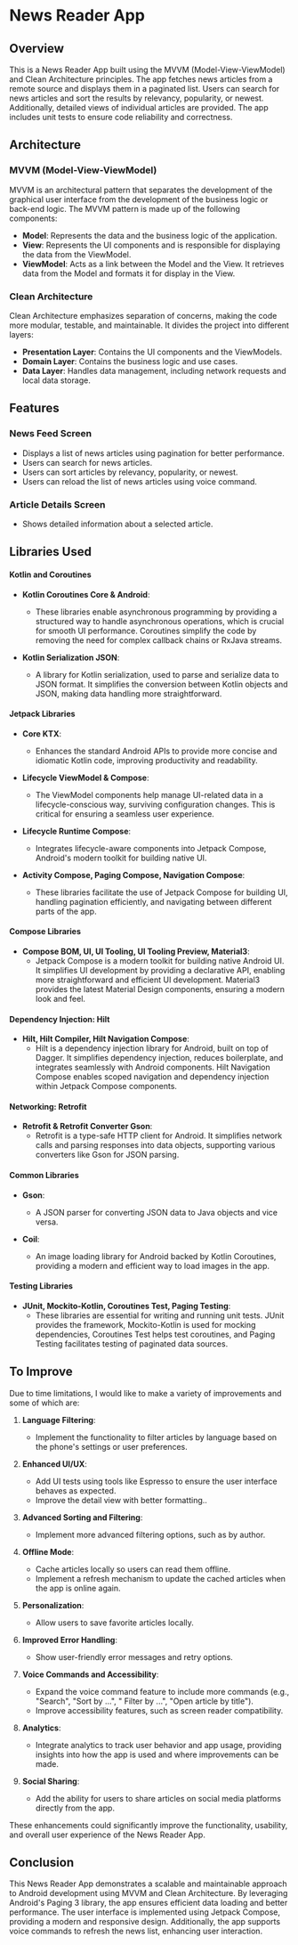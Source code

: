 # News Reader App

## Overview

This is a News Reader App built using the MVVM (Model-View-ViewModel) and Clean Architecture
principles. The app fetches news articles from a remote source and displays them in a paginated
list. Users can search for news articles and sort the results by relevancy, popularity, or newest.
Additionally, detailed views of individual articles are provided. The app includes unit tests to
ensure code reliability and correctness.

## Architecture

### MVVM (Model-View-ViewModel)

MVVM is an architectural pattern that separates the development of the graphical user interface from
the development of the business logic or back-end logic. The MVVM pattern is made up of the
following components:

- **Model**: Represents the data and the business logic of the application.
- **View**: Represents the UI components and is responsible for displaying the data from the
  ViewModel.
- **ViewModel**: Acts as a link between the Model and the View. It retrieves data from the Model and
  formats it for display in the View.

### Clean Architecture

Clean Architecture emphasizes separation of concerns, making the code more modular, testable, and
maintainable. It divides the project into different layers:

- **Presentation Layer**: Contains the UI components and the ViewModels.
- **Domain Layer**: Contains the business logic and use cases.
- **Data Layer**: Handles data management, including network requests and local data storage.

## Features

### News Feed Screen

- Displays a list of news articles using pagination for better performance.
- Users can search for news articles.
- Users can sort articles by relevancy, popularity, or newest.
- Users can reload the list of news articles using voice command.

### Article Details Screen

- Shows detailed information about a selected article.

## Libraries Used

#### Kotlin and Coroutines

- **Kotlin Coroutines Core & Android**:
    - These libraries enable asynchronous programming by providing a structured way to handle
      asynchronous operations, which is crucial for smooth UI performance. Coroutines simplify the
      code by removing the need for complex callback chains or RxJava streams.

- **Kotlin Serialization JSON**:
    - A library for Kotlin serialization, used to parse and serialize data to JSON format. It
      simplifies the conversion between Kotlin objects and JSON, making data handling more
      straightforward.

#### Jetpack Libraries

- **Core KTX**:
    - Enhances the standard Android APIs to provide more concise and idiomatic Kotlin code,
      improving productivity and readability.

- **Lifecycle ViewModel & Compose**:
    - The ViewModel components help manage UI-related data in a lifecycle-conscious way, surviving
      configuration changes. This is critical for ensuring a seamless user experience.

- **Lifecycle Runtime Compose**:
    - Integrates lifecycle-aware components into Jetpack Compose, Android's modern toolkit for
      building native UI.

- **Activity Compose, Paging Compose, Navigation Compose**:
    - These libraries facilitate the use of Jetpack Compose for building UI, handling pagination
      efficiently, and navigating between different parts of the app.

#### Compose Libraries

- **Compose BOM, UI, UI Tooling, UI Tooling Preview, Material3**:
    - Jetpack Compose is a modern toolkit for building native Android UI. It simplifies UI
      development by providing a declarative API, enabling more straightforward and efficient UI
      development. Material3 provides the latest Material Design components, ensuring a modern look
      and feel.

#### Dependency Injection: Hilt

- **Hilt, Hilt Compiler, Hilt Navigation Compose**:
    - Hilt is a dependency injection library for Android, built on top of Dagger. It simplifies
      dependency injection, reduces boilerplate, and integrates seamlessly with Android components.
      Hilt Navigation Compose enables scoped navigation and dependency injection within Jetpack
      Compose components.

#### Networking: Retrofit

- **Retrofit & Retrofit Converter Gson**:
    - Retrofit is a type-safe HTTP client for Android. It simplifies network calls and parsing
      responses into data objects, supporting various converters like Gson for JSON parsing.

#### Common Libraries

- **Gson**:
    - A JSON parser for converting JSON data to Java objects and vice versa.

- **Coil**:
    - An image loading library for Android backed by Kotlin Coroutines, providing a modern and
      efficient way to load images in the app.

#### Testing Libraries

- **JUnit, Mockito-Kotlin, Coroutines Test, Paging Testing**:
    - These libraries are essential for writing and running unit tests. JUnit provides the
      framework, Mockito-Kotlin is used for mocking dependencies, Coroutines Test helps test
      coroutines, and Paging Testing facilitates testing of paginated data sources.

## To Improve

Due to time limitations, I would like to make a variety of improvements and some of which are:

1. **Language Filtering**:
    - Implement the functionality to filter articles by language based on the phone's settings or
      user preferences.

2. **Enhanced UI/UX**:
    - Add UI tests using tools like Espresso to ensure the user interface behaves as expected.
    - Improve the detail view with better formatting..

3. **Advanced Sorting and Filtering**:
    - Implement more advanced filtering options, such as by author.

4. **Offline Mode**:
    - Cache articles locally so users can read them offline.
    - Implement a refresh mechanism to update the cached articles when the app is online again.

5. **Personalization**:
    - Allow users to save favorite articles locally.

6. **Improved Error Handling**:
    - Show user-friendly error messages and retry options.

7. **Voice Commands and Accessibility**:
    - Expand the voice command feature to include more commands (e.g., "Search", "Sort by ...", "
      Filter by ...", "Open article by title").
    - Improve accessibility features, such as screen reader compatibility.

8. **Analytics**:
    - Integrate analytics to track user behavior and app usage, providing insights into how the app
      is used and where improvements can be made.

9. **Social Sharing**:
    - Add the ability for users to share articles on social media platforms directly from the app.

These enhancements could significantly improve the functionality, usability, and overall user
experience of the News Reader App.

## Conclusion

This News Reader App demonstrates a scalable and maintainable approach to Android development using
MVVM and Clean Architecture. By leveraging Android's Paging 3 library, the app ensures efficient
data loading and better performance. The user interface is implemented using Jetpack Compose,
providing a modern and responsive design. Additionally, the app supports voice commands to refresh
the news list, enhancing user interaction.
